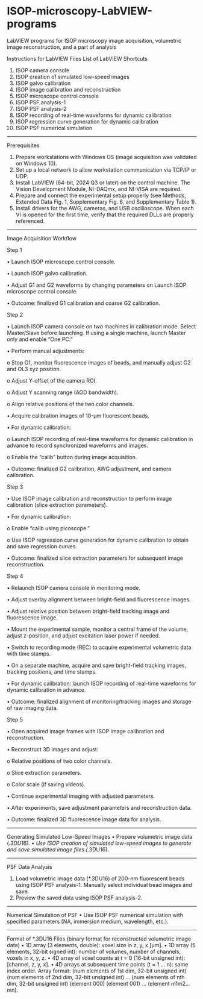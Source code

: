 # ISOP-microscopy-LabVIEW-programs
LabVIEW programs for ISOP microscopy image acquisition, volumetric image reconstruction, and a part of analysis

Instructions for LabVIEW Files
List of LabVIEW Shortcuts
1.	ISOP camera console
2.	ISOP creation of simulated low-speed images
3.	ISOP galvo calibration
4.	ISOP image calibration and reconstruction
5.	ISOP microscope control console
6.	ISOP PSF analysis-1
7.	ISOP PSF analysis-2
8.	ISOP recording of real-time waveforms for dynamic calibration
9.	ISOP regression curve generation for dynamic calibration
10.	ISOP PSF numerical simulation
________________________________________
Prerequisites
1.	Prepare workstations with Windows OS (image acquisition was validated on Windows 10).
2.	Set up a local network to allow workstation communication via TCP/IP or UDP.
3.	Install LabVIEW (64-bit, 2024 Q3 or later) on the control machine. The Vision Development Module, NI-DAQmx, and NI-VISA are required.
4.	Prepare and connect the experimental setup properly (see Methods, Extended Data Fig. 1, Supplementary Fig. 6, and Supplementary Table 1).
5.	Install drivers for the AWG, cameras, and USB oscilloscope. When each VI is opened for the first time, verify that the required DLLs are properly referenced.
________________________________________
Image Acquisition Workflow

Step 1

•	Launch ISOP microscope control console.

•	Launch ISOP galvo calibration.

•	Adjust G1 and G2 waveforms by changing parameters on Launch ISOP microscope control console.

•	Outcome: finalized G1 calibration and coarse G2 calibration.

Step 2

•	Launch ISOP camera console on two machines in calibration mode. Select Master/Slave before launching. If using a single machine, launch Master only and enable “One PC.”

•	Perform manual adjustments:

o	Stop G1, monitor fluorescence images of beads, and manually adjust G2 and OL3 xyz position.

o	Adjust Y-offset of the camera ROI.

o	Adjust Y scanning range (AOD bandwidth).

o	Align relative positions of the two color channels.

•	Acquire calibration images of 10-µm fluorescent beads.

•	For dynamic calibration:

o	Launch ISOP recording of real-time waveforms for dynamic calibration in advance to record synchronized waveforms and images.

o	Enable the “calib” button during image acquisition.

•	Outcome: finalized G2 calibration, AWG adjustment, and camera calibration.

Step 3

•	Use ISOP image calibration and reconstruction to perform image calibration (slice extraction parameters).

•	For dynamic calibration:

o	Enable “calib using picoscope.”

o	Use ISOP regression curve generation for dynamic calibration to obtain and save regression curves.

•	Outcome: finalized slice extraction parameters for subsequent image reconstruction.

Step 4

•	Relaunch ISOP camera console in monitoring mode.

•	Adjust overlay alignment between bright-field and fluorescence images.

•	Adjust relative position between bright-field tracking image and fluorescence image.

•	Mount the experimental sample, monitor a central frame of the volume, adjust z-position, and adjust excitation laser power if needed.

•	Switch to recording mode (REC) to acquire experimental volumetric data with time stamps.

•	On a separate machine, acquire and save bright-field tracking images, tracking positions, and time stamps.

•	For dynamic calibration: launch ISOP recording of real-time waveforms for dynamic calibration in advance.

•	Outcome: finalized alignment of monitoring/tracking images and storage of raw imaging data.

Step 5

•	Open acquired image frames with ISOP image calibration and reconstruction.

•	Reconstruct 3D images and adjust:

o	Relative positions of two color channels.

o	Slice extraction parameters.

o	Color scale (if saving videos).

•	Continue experimental imaging with adjusted parameters.

•	After experiments, save adjustment parameters and reconstruction data.

•	Outcome: finalized 3D fluorescence image data for analysis.

________________________________________
Generating Simulated Low-Speed Images
•	Prepare volumetric image data (*.3DU16).
•	Use ISOP creation of simulated low-speed images to generate and save simulated image files (*.3DU16).
________________________________________
PSF Data Analysis
1.	Load volumetric image data (*.3DU16) of 200-nm fluorescent beads using ISOP PSF analysis-1. Manually select individual bead images and save.
2.	Preview the saved data using ISOP PSF analysis-2.
________________________________________
Numerical Simulation of PSF
•	Use ISOP PSF numerical simulation with specified parameters (NA, immersion medium, wavelength, etc.).
________________________________________
Format of *.3DU16 Files (binary format for reconstructed volumetric image data)
•	1D array (3 elements, double): voxel size in z, y, x [µm].
•	1D array (5 elements, 32-bit signed int): number of volumes, number of channels, voxels in x, y, z.
•	4D array of voxel counts at t = 0 (16-bit unsigned int): [channel, z, y, x].
•	4D arrays at subsequent time points (t = 1 … n): same index order.
Array format: (num elements of 1st dim, 32-bit unsigned int) (num elements of 2nd dim, 32-bit unsigned int) … (num elements of nth dim, 32-bit unsigned int) (element 000) (element 001) … (element m1m2…mn).

